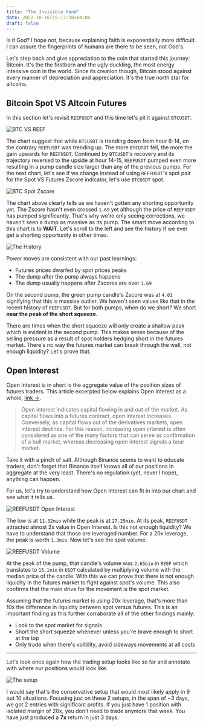 ```yaml
---
title: "The Invisible Hand"
date: 2022-10-16T15:17:18+04:00
draft: false
---
```


Is it God? I hope not, because explaining faith is exponentially more difficult. I can assure the fingerprints of humans are there to be seen, not God's.

Let's step back and give appreciation to the coin that started this journey: Bitcoin. It's the the firstborn and the ugly duckling, the most energy intensive coin in the world. Since its creation though, Bitcoin stood against every manner of depreciation and appreciation. It's the true north star for altcoins.

## Bitcoin Spot VS Altcoin Futures

In this section let's revisit `REEFUSDT` and this time let's pit it against `BTCUSDT`.

![BTC VS REEF](https://s3.tradingview.com/snapshots/r/RyeQRy9h.png)

The chart suggest that while `BTCUSDT` is trending down from hour 6-14, on the contrary `REEFUSDT` was trending up. The more `BTCUSDT` fell, the more the gain upwards for `REEFUSDT`. Continued by `BTCUSDT`'s recovery and its trajectory reversed to the upside at hour 14-15, `REEFUSDT` pumped even more resulting in a pump candle size larger than any of the previous pumps. For the next chart, let's see if we change instead of using `REEFUSDT`'s spot pair for the Spot VS Futures Zscore indicator, let's use `BTCUSDT` spot.

![BTC Spot Zscore](https://s3.tradingview.com/snapshots/9/9oK5RAKS.png)

The chart above clearly tells us we haven't gotten any shorting opportunity yet. The Zscore hasn't even crossed `1.69` yet although the price of `REEFUSDT` has pumped significantly. That's why we're only seeing corrections, we haven't seen a dump as massive as its pump. The smart move according to this chart is to **WAIT**. Let's scroll to the left and see the history if we ever get a shorting opportunity in other times.

![The History](https://s3.tradingview.com/snapshots/w/WsNzXgbb.png)

Power moves are consistent with our past learnings:

* Futures prices dwarfed by spot prices peaks
* The dump after the pump always happens
* The dump usually happens after Zscores are over `1.69`

On the second pump, the green pump candle's Zscore was at `4.01` signifying that this is massive outlier. We haven't seen values like that in the recent history of `REEFUSDT`. But for both pumps, when do we short? We short **near the peak of the short squeeze.**

There are times when the short squeeze will only create a shallow peak which is evident in the second pump. This makes sense because of the selling pressure as a result of spot holders hedging short in the futures market. There's no way the futures market can break through the wall, not enough liquidity? Let's prove that.

## Open Interest

Open Interest is in short is the aggregate value of the position sizes of futures traders. This article excerpted below explains Open Interest as a whole, [link →](https://www.binance.com/en/blog/futures/what-information-does-open-interest-convey-421499824684900398).

> Open interest indicates capital flowing in and out of the market. As capital flows into a futures contract, open interest increases. Conversely, as capital flows out of the derivatives markets, open interest declines. For this reason, increasing open interest is often considered as one of the many factors that can serve as confirmation of a bull market, whereas decreasing open interest signals a bear market.

Take it with a pinch of salt. Although Binance seems to want to educate traders, don't forget that Binance itself knows all of our positions in aggregate at the very least. There's no regulation (yet, never I hope), anything can happen.

For us, let's try to understand how Open Interest can fit in into our chart and see what it tells us.

![REEFUSDT Open Interest](https://s3.tradingview.com/snapshots/y/YYe8l8qa.png)

The low is at `11.32mio` while the peak is at `27.25mio`. At its peak, `REEFUSDT` attracted almost 3x value in Open Interest. Is this not enough liquidity? We have to understand that those are leveraged number. For a 20x leverage, the peak is worth `1.3mio`. Now let's see the spot volume.

![REEFUSDT Volume](https://s3.tradingview.com/snapshots/x/XHlfxdyS.png)

At the peak of the pump, that candle's volume was `2.65bio` in `REEF` which translates to `15.1mio` in `USDT` calculated by multiplying volume with the median price of the candle. With this we can prove that there is not enough liquidity in the futures market to fight against spot's volume. This also confirms that the main drive for the movement is the spot market.

Assuming that the futures market is using 20x leverage, that's more than 10x the difference in liquidity between spot versus futures. This is an important finding as this further corraborate all of the other findings mainly:

* Look to the spot market for signals
* Short the short squeeze whenever unless you're brave enough to short at the top
* Only trade when there's volitility, avoid sideways movements at all costs

---

Let's look once again how the trading setup looks like so far and annotate with where our positions would look like.

![The setup](https://s3.tradingview.com/snapshots/3/3IiL3k4W.png)

I would say that's the conservative setup that would most likely apply in 9 out 10 situations. Focusing just on these 2 setups, in the span of ~3 days, we got 2 entries with significant profits. If you just have 1 position with isolated margin of 20x, you don't need to trade anymore that week. You have just produced a **7x** return in just 3 days.
